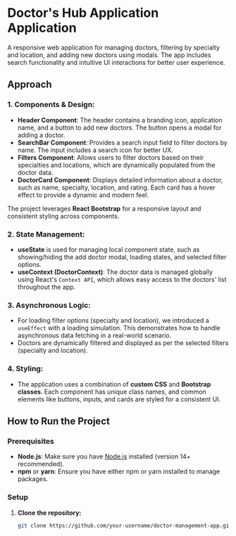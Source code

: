 # Doctor's Hub Application Application

A responsive web application for managing doctors, filtering by specialty and location, and adding new doctors using modals. The app includes search functionality and intuitive UI interactions for better user experience.

## Approach

### 1. **Components & Design:**
   - **Header Component**: The header contains a branding icon, application name, and a button to add new doctors. The button opens a modal for adding a doctor.
   - **SearchBar Component**: Provides a search input field to filter doctors by name. The input includes a search icon for better UX.
   - **Filters Component**: Allows users to filter doctors based on their specialties and locations, which are dynamically populated from the doctor data.
   - **DoctorCard Component**: Displays detailed information about a doctor, such as name, specialty, location, and rating. Each card has a hover effect to provide a dynamic and modern feel.
   
   The project leverages **React Bootstrap** for a responsive layout and consistent styling across components.

### 2. **State Management:**
   - **useState** is used for managing local component state, such as showing/hiding the add doctor modal, loading states, and selected filter options.
   - **useContext (DoctorContext)**: The doctor data is managed globally using React's `Context API`, which allows easy access to the doctors' list throughout the app.

### 3. **Asynchronous Logic:**
   - For loading filter options (specialty and location), we introduced a `useEffect` with a loading simulation. This demonstrates how to handle asynchronous data fetching in a real-world scenario.
   - Doctors are dynamically filtered and displayed as per the selected filters (specialty and location).

### 4. **Styling:**
   - The application uses a combination of **custom CSS** and **Bootstrap classes**. Each component has unique class names, and common elements like buttons, inputs, and cards are styled for a consistent UI.

## How to Run the Project

### Prerequisites

- **Node.js**: Make sure you have [Node.js](https://nodejs.org/) installed (version 14+ recommended).
- **npm** or **yarn**: Ensure you have either npm or yarn installed to manage packages.

### Setup

1. **Clone the repository:**
   ```bash
   git clone https://github.com/your-username/doctor-management-app.git
